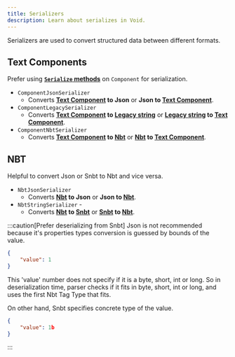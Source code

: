 ```yaml
---
title: Serializers
description: Learn about serializes in Void.
---
```


Serializers are used to convert structured data between different formats. 

## Text Components
Prefer using [**`Serialize` methods**](../text-formatting/#converting-components) on `Component` for serialization.
- `ComponentJsonSerializer` 
  - Converts **[Text Component](../text-formatting) to Json** or **Json to [Text Component](../text-formatting)**.
- `ComponentLegacySerializer` 
  - Converts **[Text Component](../text-formatting) to [Legacy string](../text-formatting#formatting-codes)** or **[Legacy string](../text-formatting#formatting-codes) to [Text Component](../text-formatting)**.
- `ComponentNbtSerializer` 
  - Converts **[Text Component](../text-formatting) to [Nbt](../nbt)** or **[Nbt](../nbt) to [Text Component](../text-formatting)**.

## NBT
Helpful to convert Json or Snbt to Nbt and vice versa.  
- `NbtJsonSerializer` 
  - Converts **[Nbt](../nbt) to Json** or **Json to [Nbt](../nbt)**.
- `NbtStringSerializer` - 
  - Converts **[Nbt](../nbt) to [Snbt](../nbt/#snbt)** or **[Snbt](../nbt/#snbt) to [Nbt](../nbt)**.

:::caution[Prefer deserializing from Snbt]
Json is not recommended because it's properties types conversion is guessed by bounds of the value.  

```json
{
	"value": 1
}
```
This 'value' number does not specify if it is a byte, short, int or long. So in deserialization time, parser checks if it fits in byte, short, int or long, and uses the first Nbt Tag Type that fits.

On other hand, Snbt specifies concrete type of the value. 
```json
{
	"value": 1b
}
```
:::